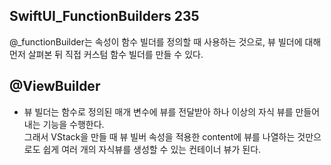 ## SwiftUI_FunctionBuilders 235

@_functionBuilder는 속성이 함수 빌더를 정의할 때 사용하는 것으로, 뷰 빌더에 대해 먼저 살펴본 뒤 직접 커스텀 함수 빌더를 만들 수 있다.   
   
## @ViewBuilder   
- 뷰 빌더는 함수로 정의된 매개 변수에 뷰를 전달받아 하나 이상의 자식 뷰를 만들어 내는 기능을 수행한다.   
그래서 VStack을 만들 때 뷰 빌버 속성을 적용한 content에 뷰를 나열하는 것만으로도 쉽게 여러 개의 자식뷰를 생성할 수 있는 컨테이너 뷰가 된다.
